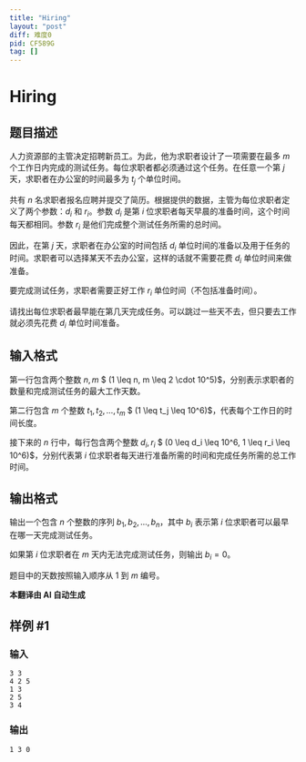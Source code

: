 ```yaml
---
title: "Hiring"
layout: "post"
diff: 难度0
pid: CF589G
tag: []
---
```


# Hiring

## 题目描述

人力资源部的主管决定招聘新员工。为此，他为求职者设计了一项需要在最多 $m$ 个工作日内完成的测试任务。每位求职者都必须通过这个任务。在任意一个第 $j$ 天，求职者在办公室的时间最多为 $t_j$ 个单位时间。

共有 $n$ 名求职者报名应聘并提交了简历。根据提供的数据，主管为每位求职者定义了两个参数：$d_i$ 和 $r_i$。参数 $d_i$ 是第 $i$ 位求职者每天早晨的准备时间，这个时间每天都相同。参数 $r_i$ 是他们完成整个测试任务所需的总时间。

因此，在第 $j$ 天，求职者在办公室的时间包括 $d_i$ 单位时间的准备以及用于任务的时间。求职者可以选择某天不去办公室，这样的话就不需要花费 $d_i$ 单位时间来做准备。

要完成测试任务，求职者需要正好工作 $r_i$ 单位时间（不包括准备时间）。

请找出每位求职者最早能在第几天完成任务。可以跳过一些天不去，但只要去工作就必须先花费 $d_i$ 单位时间准备。

## 输入格式

第一行包含两个整数 $n, m$ $ (1 \leq n, m \leq 2 \cdot 10^5)$，分别表示求职者的数量和完成测试任务的最大工作天数。

第二行包含 $m$ 个整数 $t_1, t_2, \ldots, t_m$ $ (1 \leq t_j \leq 10^6)$，代表每个工作日的时间长度。

接下来的 $n$ 行中，每行包含两个整数 $d_i, r_i$ $ (0 \leq d_i \leq 10^6, 1 \leq r_i \leq 10^6)$，分别代表第 $i$ 位求职者每天进行准备所需的时间和完成任务所需的总工作时间。

## 输出格式

输出一个包含 $n$ 个整数的序列 $b_1, b_2, \ldots, b_n$，其中 $b_i$ 表示第 $i$ 位求职者可以最早在哪一天完成测试任务。

如果第 $i$ 位求职者在 $m$ 天内无法完成测试任务，则输出 $b_i = 0$。

题目中的天数按照输入顺序从 1 到 $m$ 编号。

 **本翻译由 AI 自动生成**

## 样例 #1

### 输入

```
3 3
4 2 5
1 3
2 5
3 4

```

### 输出

```
1 3 0 

```

